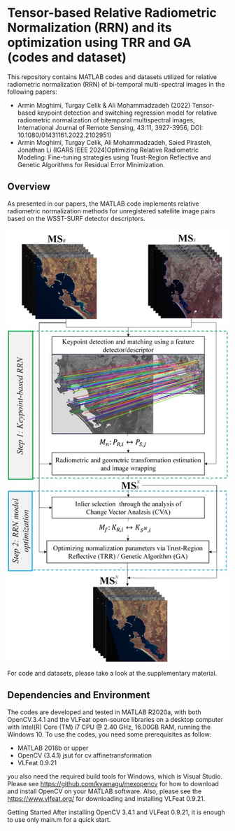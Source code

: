 # Tensor-based Relative Radiometric Normalization (RRN) and its optimization using TRR and GA (codes and dataset)

This repository contains MATLAB codes and datasets utilized for relative radiometric normalization (RRN) of bi-temporal multi-spectral images in the following papers:
- Armin Moghimi, Turgay Celik & Ali Mohammadzadeh (2022) Tensor-based keypoint detection and switching regression model for relative radiometric normalization of bitemporal multispectral images, International Journal of Remote Sensing, 43:11, 3927-3956, DOI: 10.1080/01431161.2022.2102951) 
-  Armin Moghimi, Turgay Celik, Ali Mohammadzadeh, Saied Pirasteh, Jonathan Li (IGARS IEEE 2024)Optimizing Relative Radiometric Modeling: Fine-tuning strategies using Trust-Region Reflective and Genetic Algorithms for Residual Error Minimization. 

## Overview
As presented in our papers, the MATLAB code implements relative radiometric normalization methods for unregistered satellite image pairs based on the WSST-SURF detector descriptors.

![Test Image 1](https://github.com/ArminMoghimi/Tensor-based-keypoint-detection/blob/main/Workflow1.jpg)

For code and datasets, please take a look at the supplementary material.

## Dependencies and Environment
The codes are developed and tested in MATLAB R2020a, with both OpenCV.3.4.1 and the VLFeat open-source libraries on a desktop computer with Intel(R) Core (TM) i7 CPU @ 2.40 GHz, 16.00GB RAM, running the Windows 10. To use the codes, you need some prerequisites as follow: 
- 	MATLAB 2018b or upper
- 	OpenCV (3.4.1) jsut for cv.affinetransformation
- 	VLFeat 0.9.21 

you also need the required build tools for Windows, which is Visual Studio. Please see https://github.com/kyamagu/mexopencv for how to download and install OpenCV on your MATLAB software. Also, please see the https://www.vlfeat.org/ for downloading and installing VLFeat 0.9.21.

Getting Started
After installing OpenCV 3.4.1 and VLFeat 0.9.21, it is enough to use only main.m for a quick start.
